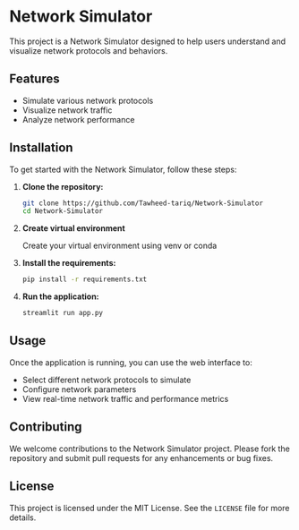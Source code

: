# Network Simulator

This project is a Network Simulator designed to help users understand and visualize network protocols and behaviors.

## Features

- Simulate various network protocols
- Visualize network traffic
- Analyze network performance

## Installation

To get started with the Network Simulator, follow these steps:

1. **Clone the repository:**

    ```bash
    git clone https://github.com/Tawheed-tariq/Network-Simulator
    cd Network-Simulator
    ```
2. **Create virtual environment**

    Create your virtual environment using venv or conda

3. **Install the requirements:**

    ```bash
    pip install -r requirements.txt
    ```

4. **Run the application:**

    ```bash
    streamlit run app.py
    ```

## Usage

Once the application is running, you can use the web interface to:

- Select different network protocols to simulate
- Configure network parameters
- View real-time network traffic and performance metrics

## Contributing

We welcome contributions to the Network Simulator project. Please fork the repository and submit pull requests for any enhancements or bug fixes.

## License

This project is licensed under the MIT License. See the `LICENSE` file for more details.
